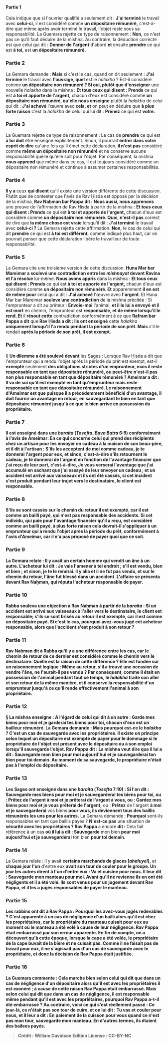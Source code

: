 
#### Partie 1
Cela indique que si l'ouvrier qualifié a seulement dit : <b>J'ai terminé</b> le travail avec <b>celui-ci,</b> il est considéré comme <b>un dépositaire rémunéré,</b> c'est-à-dire que même après avoir terminé le travail, l'objet reste sous sa responsabilité. La Guemara rejette ce type de raisonnement : <b>Non,</b> ce n'est pas ce qu'il faut déduire de la mishna. Au contraire, la déduction correcte est que celui qui dit : <b>Donner de l'argent</b> d'abord <b>et</b> ensuite <b>prendre</b> ce qui est <b>à toi,</b> est <b>un dépositaire rémunéré.</b>

### Partie 2
La Gemara demande : <b>Mais</b> si c'est le cas, quand on dit seulement : <b>J'ai terminé</b> le travail avec <b>l'ouvrage, quel</b> est le <i>halakha</i> ? Est-il considéré comme <b>un dépositaire non rémunéré ? Si oui, plutôt que d'enseigner</b> une nouvelle <i>halakha</i> dans la mishna : <b>Et tous ceux qui disent : Prends</b> ce qui est <b>à toi et apporte de l'argent,</b> chacun d'eux est considéré comme <b>un dépositaire non rémunéré, qu'elle nous enseigne</b> plutôt la <i>halakha</i> de celui qui dit : <b>J'ai achevé</b> l'œuvre avec <b>cela, et</b> on peut en déduire que <b>à plus forte raison</b> c'est la <i>halakha</i> de celui qui lui dit : <b>Prenez</b> ce qui est <b>votre.</b>

### Partie 3
La Guemara rejette ce type de raisonnement : Le cas de <b>prendre</b> ce qui est <b>à toi doit</b> être enseigné explicitement. Sinon, il pourrait <b>entrer dans votre esprit de dire</b> qu'une fois qu'il émet cette déclaration, <b>il n'est pas</b> considéré comme <b>même un dépositaire non rémunéré</b> et ne conserve aucune responsabilité quelle qu'elle soit pour l'objet. Par conséquent, la mishna <b>nous apprend</b> que même dans ce cas, il est toujours considéré comme un dépositaire non rémunéré et continue à assumer certaines responsabilités.

### Partie 4
<b>Il y a</b> ceux <b>qui disent</b> qu'il existe une version différente de cette discussion. Plutôt que de contester que l'avis de Rav Ḥisda est opposé par la décision de la mishna, <b>Rav Naḥman bar Pappa dit : Nous aussi, nous apprenons</b> une preuve de l'affirmation de Rav Ḥisda à partir de la mishna : <b>Et tous ceux qui disent : Prends</b> ce qui est <b>à toi et apporte de l'argent,</b> chacun d'eux est considéré comme <b>un dépositaire non rémunéré. Quoi, n'est-il pas</b> correct de dire que <b>la même chose est vraie</b> lorsqu'il dit : <b>J'ai terminé</b> le travail avec <b>celui-ci ?</b> La Gemara rejette cette affirmation. <b>Non,</b> le cas de celui qui dit <b>prendre</b> ce qui est <b>à toi est différent,</b> comme indiqué plus haut, car on pourrait penser que cette déclaration libère le travailleur de toute responsabilité.

### Partie 5
La Gemara cite une troisième version de cette discussion. <b>Huna Mar bar Mareimar a soulevé une contradiction entre les <i>mishnayot</i> devant Ravina et l'a résolue</b> lui-même. <b>Nous avons appris</b> dans la mishna : <b>Et tous ceux qui disent : Prends</b> ce qui est <b>à toi et apporte de l'argent,</b> chacun d'eux est considéré comme <b>un dépositaire non rémunéré. Et</b> apparemment <b>il en est de même pour</b> celui qui a dit : <b>J'ai achevé</b> l'œuvre avec <b>l'argent</b>. Et</b> Huna Mar bar Mareimar <b>souleve une contradiction</b> de la mishna précitée : Si l'emprunteur a dit au prêteur : <b>Envoie-moi</b> l'animal, <b>et il le lui a envoyé</b> <b>et il est mort</b> en chemin, l'emprunteur est <b>responsable, et de même lorsqu'il le rend. Et</b> il <b>résout cette</b> contradiction conformément à ce que <b>Rafram bar Pappa a dit</b> que <b>Rav Ḥisda a dit : Ils ont enseigné</b> cette <i>halakha</i> <b>uniquement lorsqu'il l'a rendu pendant la période de son prêt. Mais</b> s'il le rendait <b>après la période de son prêt, il est exempt.</b>

### Partie 6
§ <b>Un dilemme a été soulevé devant</b> les Sages : Lorsque Rav Ḥisda a dit que l'emprunteur qui a rendu l'objet après la période du prêt est exempt, est-il <b>exempté</b> seulement <b>des obligations strictes d'un <b>emprunteur, mais</b> il reste <b>responsable en tant que dépositaire rémunéré, ou peut-être n'est-il pas non plus</b> responsable en tant que <b>dépositaire rémunéré ? Ameimar a dit : Il va de soi</b> qu'il est <b>exempté en tant qu'emprunteur mais</b> reste <b>responsable en tant que dépositaire rémunéré.</b> Le raisonnement d'Ameimar est que <b>puisque</b> il a précédemment <b>bénéficié d'un avantage, il</b> doit <b>fournir un avantage</b> en retour, en sauvegardant le bien en tant que dépositaire rémunéré jusqu'à ce que le bien arrive en possession du propriétaire.

### Partie 7
<b>Il est enseigné</b> dans une <i>baraita</i> (<i>Tosefta</i>, <i>Bava Batra</i> 6:5) <b>conformément</b> à l'avis de <b>Ameimar:</b> En ce qui concerne <b>celui qui prend des récipients chez un artisan pour les envoyer</b> en cadeau <b>à la maison de son beau-père, et</b> il <b>dit</b> à l'artisan : <b>S'ils les acceptent de moi</b> comme cadeau, <b>je te donnerai l'argent pour eux, et sinon,</b> c'est-à-dire s'ils retournent le cadeau, <b>je te donnerai</b> de l'argent <b>en fonction de l'avantage financier</b> que j'ai reçu <b>de leur part,</b> c'est-à-dire, Je vous verserai l'avantage que j'ai accumulé en sachant que j'ai essayé de leur envoyer un cadeau ; <b>et un accident est arrivé</b> aux vaisseaux et ils ont été cassés, si cet incident s'est produit <b>pendant leur trajet</b> vers le destinataire, le client est <b>responsable.</b>

### Partie 8
S'ils se sont cassés <b>sur le chemin du retour</b> il est <b>exempté, car il est comme un bailli payé,</b> qui n'est pas responsable des accidents. Si cet individu, qui paie pour l'avantage financier qu'il a reçu, est considéré comme un bailli payé, à plus forte raison cela devrait-il s'appliquer à un emprunteur qui a rendu l'objet après la période du prêt, conformément à l'avis d'Ameimar, car il n'a pas proposé de payer quoi que ce soit.

### Partie 9
La Gemara relate : Il y avait <b>un certain homme qui vendit un âne à un autre.</b> L'acheteur lui <b>dit : Je vais l'amener à tel endroit ; s'il est vendu,</b> bien et <b>bien ; et sinon, je te le rendrai. Il y alla et il ne fut pas vendu, et sur le chemin</b> du retour, l'âne fut blessé dans <b>un accident.</b> L'affaire <b>se présenta devant Rav Naḥman,</b> qui <b>réputa</b> l'acheteur <b>responsable</b> de payer.

### Partie 10
<b>Rabba souleva une objection à Rav Naḥman</b> à partir de la <i>baraita</i> : Si <b>un accident est arrivé</b> aux vaisseaux <b>à l'aller</b> vers le destinataire, le client est <b>responsable;</b> s'ils se sont brisés <b>au retour</b> il est <b>exempté, car il est comme un dépositaire payé.</b> Si c'est le cas, pourquoi avez-vous jugé cet acheteur responsable, alors que l'accident s'est produit à son retour ?

### Partie 11
Rav Naḥman <b>dit à</b> Rabba qu'il y a une différence entre les cas, car <b>le chemin de retour de ce</b> dernier <b>est</b> considéré <b>comme le chemin</b> vers le destinataire. <b>Quelle est la raison</b> de cette différence ? Elle <b>est</b> fondée sur un <b>raisonnement logique :</b> Même <b>au retour, s'il a trouvé</b> une occasion <b>de vendre</b> l'âne, <b>ne l'aurait-il pas vendu ?</b> Par conséquent, comme il était en possession de l'animal pendant tout ce temps, le <i>halakha</i> traite son aller et son retour de la même manière, et il conserve la responsabilité d'un emprunteur jusqu'à ce qu'il rende effectivement l'animal à son propriétaire.

### Partie 12
§ La mishna enseigne : A l'égard de celui qui dit à un autre : <b>Garde</b> mes biens <b>pour moi et je garderai</b> tes biens <b>pour toi,</b> chacun d'eux est un <b>bailleur rémunéré.</b> La Gemara demande : <b>Mais pourquoi</b> est-ce le <i>halakha</i> ? <b>C'est</b> un cas de <b>sauvegarde avec les propriétaires.</b> Il existe un principe selon lequel un dépositaire est exempté de payer pour le dommage si le propriétaire de l'objet est présent avec le dépositaire ou à son emploi lorsqu'il sauvegarde l'objet. <b>Rav Pappa dit : </b> La mishna veut dire que <b>il lui a dit : Sauvegarde</b> mon bien <b>pour moi aujourd'hui et je sauvegarderai</b> ton bien <b>pour toi demain.</b> Au moment de sa sauvegarde, le propriétaire n'était pas à l'emploi du dépositaire.

### Partie 13
<b>Les Sages ont enseigné</b> dans une <i>baraita</i> (<i>Tosefta</i> 7:10) : Si l'on dit : <b>Sauvegarde</b> mes biens <b>pour moi et je sauvegarderai</b> tes biens <b>pour toi,</b> ou : <b>Prêtez</b> de l'argent <b>à moi et je prêterai</b> de l'argent <b>à vous,</b> ou : <b>Gardez</b> mes biens <b>pour moi et je vous prêterai</b> de l'argent,</b> ou : <b>Prêtez</b> de l'argent <b>à moi et je sauvegarderai</b> vos biens <b>pour vous, ils deviennent tous des baillis rémunérés les uns pour les autres.</b> La Gemara demande : <b>Pourquoi</b> sont-ils responsables en tant que baillis payés ? <b>N'est-ce pas</b> une situation de <b>sécurité avec les propriétaires ? Rav Pappa</b> a encore <b>dit : </b> Cela fait référence à un cas <b>où il lui a dit : Sauvegarde</b> mon bien <b>pour moi aujourd'hui et je sauvegarderai</b> ton bien <b>pour toi demain.</b>

### Partie 14
La Gemara relate : Il y avait <b>certains marchands de glaces [<i>ahaluyei</i>],</b> et <b>chaque jour l'un</b> d'entre eux <b>avait son tour de <b>couler</b> pour le groupe. <b>Un jour</b> les autres <b>dirent à l'un d'entre eux : Va</b> et <b>cuisine pour nous. Il leur dit : Sauvegarde mon manteau pour moi. Avant qu'il ne revienne</b> <b>ils en ont été négligents et il a été volé. Ils sont venus</b> pour un jugement <b>devant Rav Pappa,</b> et il les a <b>jugés responsables</b> de payer le manteau.

### Partie 15
<b>Les rabbins ont dit à Rav Pappa : Pourquoi</b> les avez-vous jugés redevables ? <b>C'est</b> apparenté à un cas de <b>négligence</b> d'un bailli alors qu'il est <b>chez les propriétaires,</b> car le propriétaire du manteau cuisait pour eux au moment où le manteau a été volé à cause de leur négligence. Rav Pappa <b>était embarrassé</b> par son erreur apparente. <b>En fin de compte, on a découvert qu'à cette époque,</b> lorsque la cape a été volée, le propriétaire de la cape <b>buvait de la bière</b> et ne cuisait pas. Comme il ne faisait pas de travail pour eux, il ne s'agissait pas d'un cas de sauvegarde avec le propriétaire, et donc la décision de Rav Pappa était justifiée.

### Partie 16
La Guemara commente : <b>Cela marche bien selon celui qui dit</b> que dans un cas de <b>négligence</b> d'un dépositaire alors qu'il est <b>avec les propriétaires</b> il est <b>exonéré ; à cause de cette</b> raison Rav Pappa <b>était embarrassé. Mais selon celui qui dit</b> que dans un cas de négligence, il est <b>responsable</b> même pendant qu'il est avec les propriétaires, <b>pourquoi Rav Pappa a-t-il été <b>embarrassé ? Au contraire,</b> voici ce qui s'est réellement passé : <b>Ce jour-là, ce n'était pas son</b> tour de cuire, <b>et on lui dit : Tu vas</b> et <b>couler pour nous, et il leur a dit : En paiement de la cuisson pour vous</b> quand ce n'est pas mon tour, <b>sauvegarde mon manteau.</b> En d'autres termes, ils étaient des bailees payés.

>Crédit : William Davidson Edition
>License : CC-BY-NC